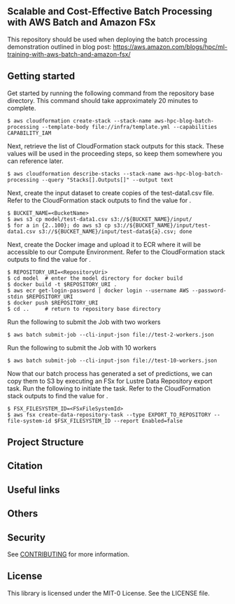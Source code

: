 ## Scalable and Cost-Effective Batch Processing with AWS Batch and Amazon FSx

This repository should be used when deploying the batch processing demonstration outlined in blog post: https://aws.amazon.com/blogs/hpc/ml-training-with-aws-batch-and-amazon-fsx/

## Getting started

Get started by running the following command from the repository base directory. This command should take approximately 20 minutes to complete.

```
$ aws cloudformation create-stack --stack-name aws-hpc-blog-batch-processing --template-body file://infra/template.yml --capabilities CAPABILITY_IAM
```

Next, retrieve the list of CloudFormation stack outputs for this stack. These values will be used in the proceeding steps, so keep them somewhere you can reference later.

```
$ aws cloudformation describe-stacks --stack-name aws-hpc-blog-batch-processing --query "Stacks[].Outputs[]" --output text
```

Next, create the input dataset to create copies of the test-data1.csv file. Refer to the CloudFormation stack outputs to find the value for <BucketName>.

```
$ BUCKET_NAME=<BucketName>
$ aws s3 cp model/test-data1.csv s3://${BUCKET_NAME}/input/
$ for a in {2..100}; do aws s3 cp s3://${BUCKET_NAME}/input/test-data1.csv s3://${BUCKET_NAME}/input/test-data${a}.csv; done
```

Next, create the Docker image and upload it to ECR where it will be accessible to our Compute Environment. Refer to the CloudFormation stack outputs to find the value for <RepositoryUri>.

```
$ REPOSITORY_URI=<RepositoryUri>
$ cd model  # enter the model directory for docker build
$ docker build -t $REPOSITORY_URI .
$ aws ecr get-login-password | docker login --username AWS --password-stdin $REPOSITORY_URI
$ docker push $REPOSITORY_URI
$ cd ..     # return to repository base directory
```

Run the following to submit the Job with two workers

```
$ aws batch submit-job --cli-input-json file://test-2-workers.json
```

Run the following to submit the Job with 10 workers

```
$ aws batch submit-job --cli-input-json file://test-10-workers.json
```

Now that our batch process has generated a set of predictions, we can copy them to S3 by executing an FSx for Lustre Data Repository export task. Run the following to initiate the task. Refer to the CloudFormation stack outputs to find the value for <FSxFileSystemId>.

```
$ FSX_FILESYSTEM_ID=<FSxFileSystemId>
$ aws fsx create-data-repository-task --type EXPORT_TO_REPOSITORY --file-system-id $FSX_FILESYSTEM_ID --report Enabled=false
```

## Project Structure


## Citation


## Useful links

## Others

## Security

See [CONTRIBUTING](CONTRIBUTING.md#security-issue-notifications) for more information.

## License

This library is licensed under the MIT-0 License. See the LICENSE file.

